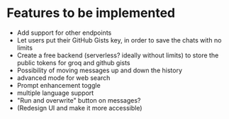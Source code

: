 # Features to be implemented

- Add support for other endpoints
- Let users put their GitHub Gists key, in order to save the chats with no limits
- Create a free backend (serverless? ideally without limits) to store the public tokens for groq and github gists
- Possibility of moving messages up and down the history
- advanced mode for web search
- Prompt enhancement toggle
- multiple language support
- "Run and overwrite" button on messages?
- (Redesign UI and make it more accessible)